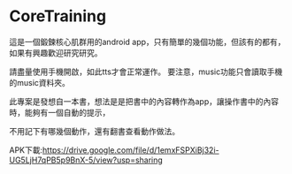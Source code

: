 # CoreTraining

這是一個鍛鍊核心肌群用的android app，只有簡單的幾個功能，但該有的都有，如果有興趣歡迎研究研究。

請盡量使用手機開啟，如此tts才會正常運作。
要注意，music功能只會讀取手機的music資料夾。

此專案是發想自一本書，想法是是把書中的內容轉作為app，讓操作書中的內容時，能夠有一個自動的提示，

不用記下有哪幾個動作，還有翻書查看動作做法。

APK下載:https://drive.google.com/file/d/1emxFSPXiBj32i-UG5LjH7qPB5p9BnX-5/view?usp=sharing
